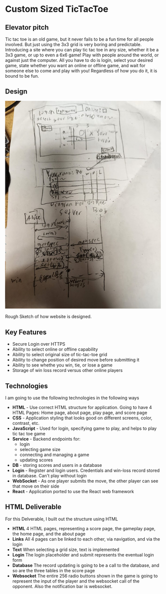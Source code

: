 # Custom Sized TicTacToe
## Elevator pitch
Tic tac toe is an old game, but it never fails to be a fun time for all people involved. But just using the 3x3 grid is very boring and predictable. Introducing a site where you can play tic tac toe in any size, whether it be a 3x3 game, or up to even a 6x6 game! Play with people around the world, or against just the computer. All you have to do is login, select your desired game, state whether you want an online or offline game, and wait for someone else to come and play with you! Regardless of how you do it, it is bound to be fun.
## Design
![Photo of a rough sketch of the design of the tic tac toe site, in 3 parts. First parts shows how the sit looks playing tic tac toe, second is design of leaderboards sites, and thirds is backend call code for how two people would interact with site](./TicTacToeSpecification.jpg)

Rough Sketch of how website is designed.
## Key Features
* Secure Login over HTTPS
* Ability to select online or offline capability
* Ability to select original size of tic-tac-toe grid
* Ability to change position of desired move before submitting it
* Ability to see whethe you win, tie, or lose a game
* Storage of win loss record versus other online players

## Technologies
I am going to use the following technologies in the following ways
* **HTML** - Use correct HTML structure for application. Going to have 4 HTML Pages: Home page, about page, play page, and score page
* **CSS** - Application styling that looks good on different screens, color, contrast, etc.
* **JavaScript** - Used for login, specifying game to play, and helps to play tic tac toe game
* **Service** - Backend endpoints for:
  - login
  - selecting game size
  - connecting and managing a game
  - updating scores
* **DB** - storing scores and users in a database
* **Login** - Register and login users. Credentials and win-loss record stored in database. Can't play without login
* **WebSocket** - As one player submits the move, the other player can see that move on their side
* **React** - Application ported to use the React web framework

## HTML Deliverable
For this Delverable, I built out the structure using HTML
* **HTML** 4 HTML pages, representing a score page, the gameplay page, the home page, and the about page
* **Links** All 4 pages can be linked to each other, via navigation, and via the login
* **Text** When selecting a grid size, text is implemented
* **Login** The login placeholder and submit represents the eventual login form
* **Database** The record updating is going to be a call to the database, and so are the three tables in the score page
* **Websocket** The entire 256 radio buttons shown in the game is going to represent the input of the player and the websocket call of the opponent. Also the notification bar is websocket.
